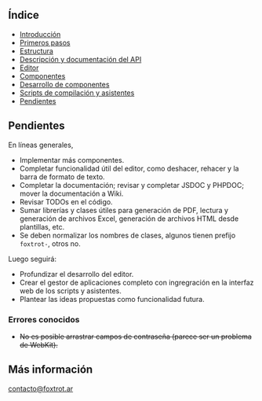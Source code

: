 ## Índice

- [Introducción](../README.md)
- [Primeros pasos](primeros-pasos.md)
- [Estructura](estructura.md)
- [Descripción y documentación del API](api.md)
- [Editor](editor.md)
- [Componentes](componentes.md)
- [Desarrollo de componentes](componentes-estructura.md)
- [Scripts de compilación y asistentes](scripts.md)
- [Pendientes](pendientes.md)

## Pendientes

En líneas generales,

- Implementar más componentes.
- Completar funcionalidad útil del editor, como deshacer, rehacer y la barra de formato de texto.
- Completar la documentación; revisar y completar JSDOC y PHPDOC; mover la documentación a Wiki.
- Revisar TODOs en el código.
- Sumar librerías y clases útiles para generación de PDF, lectura y generación de archivos Excel, generación de archivos HTML desde plantillas, etc.
- Se deben normalizar los nombres de clases, algunos tienen prefijo `foxtrot-`, otros no.

Luego seguirá:

- Profundizar el desarrollo del editor.
- Crear el gestor de aplicaciones completo con ingregración en la interfaz web de los scripts y asistentes.
- Plantear las ideas propuestas como funcionalidad futura.

### Errores conocidos

- ~~No es posible arrastrar campos de contraseña (parece ser un problema de WebKit).~~

## Más información

contacto@foxtrot.ar